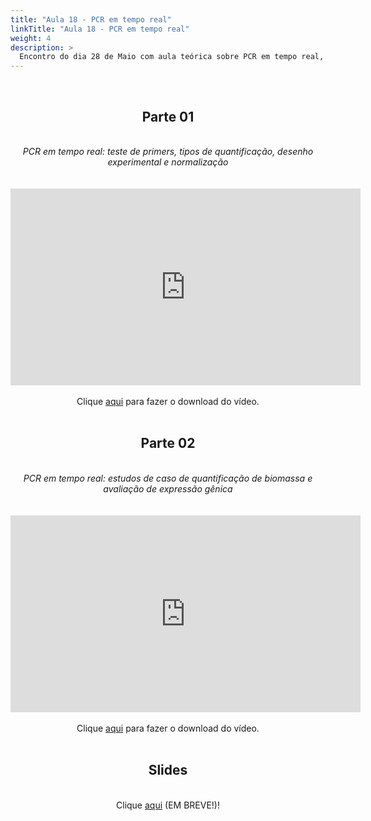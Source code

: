 ```yaml
---
title: "Aula 18 - PCR em tempo real"
linkTitle: "Aula 18 - PCR em tempo real"
weight: 4
description: >
  Encontro do dia 28 de Maio com aula teórica sobre PCR em tempo real, com teste de primers, tipos de quantificação, desenho experimental, normalização, e estudos de caso de quantificação de biomassa e avaliação de expressão gênica
---
```


<br>
<div align="center">
<h2>Parte 01</h2>
<br>
<i>PCR em tempo real: teste de primers, tipos de quantificação, desenho experimental e normalização</i>
<br><br><br>
<iframe width="560" height="315" src="https://www.youtube.com/embed/LlE9hzGw8eo" frameborder="0" allow="accelerometer; autoplay; clipboard-write; encrypted-media; gyroscope; picture-in-picture" allowfullscreen></iframe>
<br><br>
Clique <a href="https://photos.app.goo.gl/XX4zqJb1X8RXqCA77">aqui</a> para fazer o download do vídeo. 
<br><br>

<h2>Parte 02</h2>
<br>
<i>PCR em tempo real: estudos de caso de quantificação de biomassa e avaliação de expressão gênica</i>
<br><br><br>
<iframe width="560" height="315" src="https://www.youtube.com/embed/yBZfdaa2hPk" frameborder="0" allow="accelerometer; autoplay; clipboard-write; encrypted-media; gyroscope; picture-in-picture" allowfullscreen></iframe> 
<br><br>
Clique <a href="https://photos.app.goo.gl/nQBQUxe36svdLMc46">aqui</a> para fazer o download do vídeo. 
<br><br>

<h2>Slides</h2>
<br>
Clique <a href="https://github.com/desirrepetters/cursogenomicaegenetica.ufpr/raw/master/userguide/content/pt-br/docs/teoricas/slides/aula_22.pdf">aqui</a> (EM BREVE!)!
<br><br>
</div>
